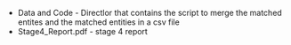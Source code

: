 * Data and Code - Directlor that contains the script to merge the matched entites and the matched entities in a csv file
* Stage4_Report.pdf - stage 4 report
